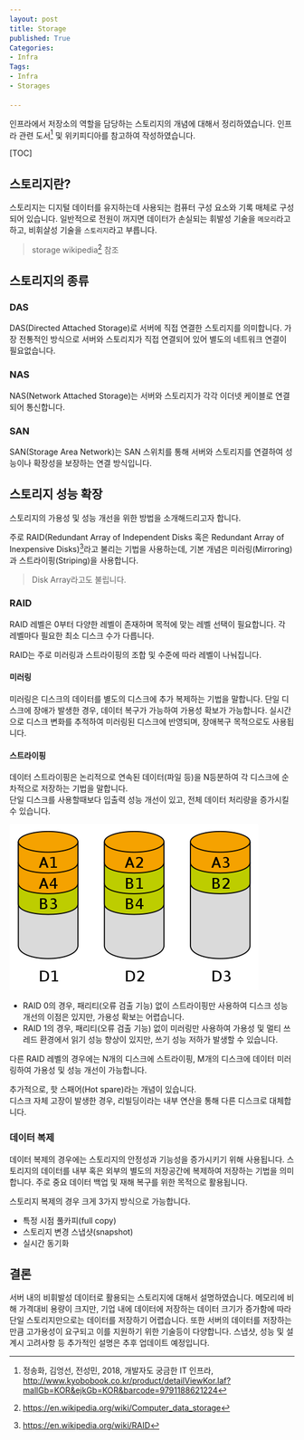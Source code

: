 ```yaml
---
layout: post
title: Storage
published: True
Categories:
- Infra
Tags:
- Infra
- Storages

---
```


인프라에서 저장소의 역할을 담당하는 스토리지의 개념에 대해서 정리하였습니다. 인프라 관련 도서[^1] 및 위키피디아를 참고하여 작성하였습니다.



<!--more-->

[TOC]



## 스토리지란?

스토리지는 디지털 데이터를 유지하는데 사용되는 컴퓨터 구성 요소와 기록 매체로 구성되어 있습니다. 일반적으로 전원이 꺼지면 데이터가 손실되는 휘발성 기술을 `메모리`라고 하고, 비휘살성 기술을 `스토리지`라고 부릅니다.

> storage wikipedia[^2] 참조



## 스토리지의 종류

### DAS

DAS(Directed Attached Storage)로 서버에 직접 연결한 스토리지를 의미합니다. 가장 전통적인 방식으로 서버와 스토리지가 직접 연결되어 있어 별도의 네트워크 연결이 필요없습니다.



### NAS

NAS(Network Attached Storage)는 서버와 스토리지가 각각 이더넷 케이블로 연결되어 통신합니다. 



### SAN

SAN(Storage Area Network)는 SAN 스위치를 통해 서버와 스토리지를 연결하여 성능이나 확장성을 보장하는 연결 방식입니다.



## 스토리지 성능 확장

스토리지의 가용성 및 성능 개선을 위한 방법을 소개해드리고자 합니다. 

주로 RAID(Redundant Array of Independent Disks 혹은 Redundant Array of Inexpensive Disks)[^3]라고 불리는 기법을 사용하는데, 기본 개념은 미러링(Mirroring)과 스트라이핑(Striping)을 사용합니다. 

>  Disk Array라고도 불립니다.



### RAID

RAID 레벨은 0부터 다양한 레벨이 존재하며 목적에 맞는 레벨 선택이 필요합니다. 각 레벨마다 필요한 최소 디스크 수가 다릅니다.

RAID는 주로 미러링과 스트라이핑의 조합 및 수준에 따라 레벨이 나눠집니다.



#### 미러링

미러링은 디스크의 데이터를 별도의 디스크에 추가 복제하는 기법을 말합니다. 단일 디스크에 장애가 발생한 경우, 데이터 복구가 가능하여 가용성 확보가 가능합니다. 실시간으로 디스크 변화를 추적하여 미러링된 디스크에 반영되며, 장애복구 목적으로도 사용됩니다.



#### 스트라이핑

데이터 스트라이핑은 논리적으로 연속된 데이터(파일 등)을 N등분하여 각 디스크에 순차적으로 저장하는 기법을 말합니다.  
단일 디스크를 사용할때보다 입출력 성능 개선이 있고, 전체 데이터 처리량을 증가시킬 수 있습니다.



![](../../assets/images/articles/440px-Data_striping_example.svg.png)





- RAID 0의 경우, 패리티(오류 검출 기능) 없이 스트라이핑만 사용하여 디스크 성능 개선의 이점은 있지만, 가용성 확보는 어렵습니다.
- RAID 1의 경우, 패리티(오류 검출 기능) 없이 미러링만 사용하여 가용성 및 멀티 쓰레드 환경에서 읽기 성능 향상이 있지만, 쓰기 성능 저하가 발생할 수 있습니다.

다른 RAID 레벨의 경우에는 N개의 디스크에 스트라이핑, M개의 디스크에 데이터 미러링하여 가용성 및 성능 개선이 가능합니다.



추가적으로, 핫 스패어(Hot spare)라는 개념이 있습니다.  
 디스크 자체 고장이 발생한 경우, 리빌딩이라는 내부 연산을 통해 다른 디스크로 대체합니다.



### 데이터 복제

데이터 복제의 경우에는 스토리지의 안정성과 기능성을 증가시키기 위해 사용됩니다. 스토리지의 데이터를 내부 혹은 외부의 별도의 저장공간에 복제하여 저장하는 기법을 의미합니다. 주로 중요 데이터 백업 및 재해 복구를 위한 목적으로 활용됩니다.

스토리지 복제의 경우 크게 3가지 방식으로 가능합니다.

- 특정 시점 풀카피(full copy)
- 스토리지 변경 스냅샷(snapshot)
- 실시간 동기화



## 결론

서버 내의 비휘발성 데이터로 활용되는 스토리지에 대해서 설명하였습니다. 메모리에 비해 가격대비 용량이 크지만, 기업 내에 데이터에 저장하는 데이터 크기가 증가함에 따라 단일 스토리지만으로는 데이터를 저장하기 어렵습니다. 또한 서버의 데이터를 저장하는 만큼 고가용성이 요구되고 이를 지원하기 위한 기술등이 다양합니다.  스냅샷, 성능 및 설계시 고려사항 등 추가적인 설명은 추후 업데이트 예정입니다.



[^1]:  정송화, 김엉선, 전성민, 2018, 개발자도 궁금한 IT 인프라, http://www.kyobobook.co.kr/product/detailViewKor.laf?mallGb=KOR&ejkGb=KOR&barcode=9791188621224
[^2]: https://en.wikipedia.org/wiki/Computer_data_storage
[^3]: https://en.wikipedia.org/wiki/RAID
[^4]: 
[^5 ]: https://en.wikipedia.org/wiki/Data_striping